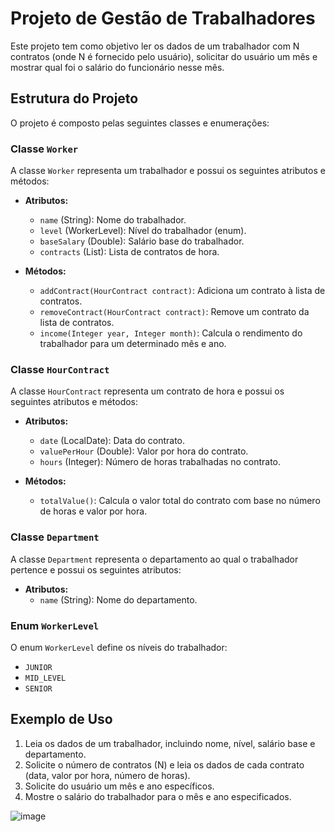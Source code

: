 # Projeto de Gestão de Trabalhadores

Este projeto tem como objetivo ler os dados de um trabalhador com N contratos (onde N é fornecido pelo usuário), solicitar do usuário um mês e mostrar qual foi o salário do funcionário nesse mês.

## Estrutura do Projeto

O projeto é composto pelas seguintes classes e enumerações:

### Classe `Worker`

A classe `Worker` representa um trabalhador e possui os seguintes atributos e métodos:

- **Atributos:**
  - `name` (String): Nome do trabalhador.
  - `level` (WorkerLevel): Nível do trabalhador (enum).
  - `baseSalary` (Double): Salário base do trabalhador.
  - `contracts` (List<HourContract>): Lista de contratos de hora.

- **Métodos:**
  - `addContract(HourContract contract)`: Adiciona um contrato à lista de contratos.
  - `removeContract(HourContract contract)`: Remove um contrato da lista de contratos.
  - `income(Integer year, Integer month)`: Calcula o rendimento do trabalhador para um determinado mês e ano.

### Classe `HourContract`

A classe `HourContract` representa um contrato de hora e possui os seguintes atributos e métodos:

- **Atributos:**
  - `date` (LocalDate): Data do contrato.
  - `valuePerHour` (Double): Valor por hora do contrato.
  - `hours` (Integer): Número de horas trabalhadas no contrato.

- **Métodos:**
  - `totalValue()`: Calcula o valor total do contrato com base no número de horas e valor por hora.

### Classe `Department`

A classe `Department` representa o departamento ao qual o trabalhador pertence e possui os seguintes atributos:

- **Atributos:**
  - `name` (String): Nome do departamento.

### Enum `WorkerLevel`

O enum `WorkerLevel` define os níveis do trabalhador:

- `JUNIOR`
- `MID_LEVEL`
- `SENIOR`

## Exemplo de Uso

1. Leia os dados de um trabalhador, incluindo nome, nível, salário base e departamento.
2. Solicite o número de contratos (N) e leia os dados de cada contrato (data, valor por hora, número de horas).
3. Solicite do usuário um mês e ano específicos.
4. Mostre o salário do trabalhador para o mês e ano especificados.

![image](https://github.com/user-attachments/assets/38a93534-e64f-4457-bb76-843b2ed351b6)
